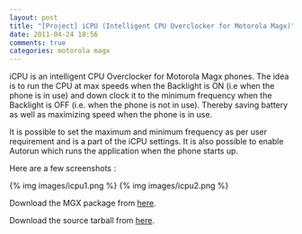 ```yaml
---
layout: post
title: "[Project] iCPU (Intelligent CPU Overclocker for Motorola Magx)"
date: 2011-04-24 18:56
comments: true
categories: motorola magx
---
```


iCPU is an intelligent CPU Overclocker for Motorola Magx phones. The idea is to run the CPU at max speeds when the Backlight is ON (i.e when the phone is in use) and down clock it to the minimum frequency when the Backlight is OFF (i.e. when the phone is not in use). Thereby saving battery as well as maximizing speed when the phone is in use.

It is possible to set the maximum and minimum frequency as per user requirement and is a part of the iCPU settings. It is also possible to enable Autorun which runs the application when the phone starts up.

Here are a few screenshots :

{% img images/icpu1.png %}
{% img images/icpu2.png %}

Download the MGX package from [here](http://dl.dropbox.com/u/12319078/iCPU.mgx).

Download the source tarball from [here](http://dl.dropbox.com/u/12319078/iCPU.tar.gz).
